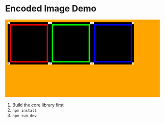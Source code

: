 # Encoded Image Demo

![Expected Result](./encoded-image-demo.png)

1. Build the core library first
2. `npm install`
3. `npm run dev`
